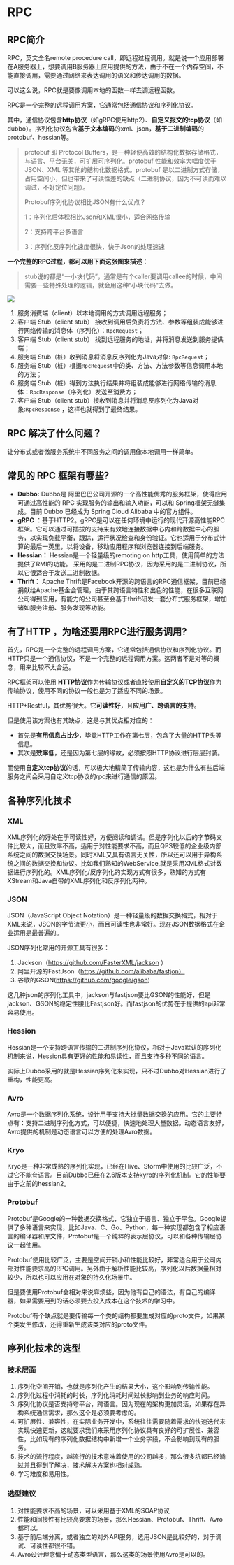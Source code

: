 # RPC

## RPC简介

RPC，英文全名remote procedure call，即远程过程调用。就是说一个应用部署在A服务器上，想要调用B服务器上应用提供的方法，由于不在一个内存空间，不能直接调用，需要通过网络来表达调用的语义和传达调用的数据。

可以这么说，RPC就是要像调用本地的函数一样去调远程函数。

RPC是一个完整的远程调用方案，它通常包括通信协议和序列化协议。

其中，通信协议包含**http协议**（如gRPC使用http2）、**自定义报文的tcp协议**（如dubbo）。序列化协议包含**基于文本编码**的xml、json，**基于二进制编码**的protobuf、hessian等。

> protobuf 即 Protocol Buffers，是一种轻便高效的结构化数据存储格式，与语言、平台无关，可扩展可序列化。protobuf 性能和效率大幅度优于 JSON、XML 等其他的结构化数据格式。protobuf 是以二进制方式存储，占用空间小，但也带来了可读性差的缺点（二进制协议，因为不可读而难以调试，不好定位问题）。
>
> Protobuf序列化协议相比JSON有什么优点？
>
> 1：序列化后体积相比Json和XML很小，适合网络传输
>
> 2：支持跨平台多语言
>
> 3：序列化反序列化速度很快，快于Json的处理速速

**一个完整的RPC过程，都可以用下面这张图来描述**：

> stub说的都是“一小块代码”，通常是有个caller要调用callee的时候，中间需要一些特殊处理的逻辑，就会用这种“小块代码”去做。

![](http://img.topjavaer.cn/img/20220508160414.png)

1. 服务消费端（client）以本地调用的方式调用远程服务；
2. 客户端 Stub（client stub） 接收到调用后负责将方法、参数等组装成能够进行网络传输的消息体（序列化）：`RpcRequest`；
3. 客户端 Stub（client stub） 找到远程服务的地址，并将消息发送到服务提供端；
4. 服务端 Stub（桩）收到消息将消息反序列化为Java对象: `RpcRequest`；
5. 服务端 Stub（桩）根据`RpcRequest`中的类、方法、方法参数等信息调用本地的方法；
6. 服务端 Stub（桩）得到方法执行结果并将组装成能够进行网络传输的消息体：`RpcResponse`（序列化）发送至消费方；
7. 客户端 Stub（client stub）接收到消息并将消息反序列化为Java对象:`RpcResponse` ，这样也就得到了最终结果。

##  RPC 解决了什么问题？

让分布式或者微服务系统中不同服务之间的调用像本地调用一样简单。

##  常见的 RPC 框架有哪些?

- **Dubbo:** Dubbo是 阿里巴巴公司开源的一个高性能优秀的服务框架，使得应用可通过高性能的 RPC 实现服务的输出和输入功能，可以和 Spring框架无缝集成。目前 Dubbo 已经成为 Spring Cloud Alibaba 中的官方组件。
- **gRPC** ：基于HTTP2。gRPC是可以在任何环境中运行的现代开源高性能RPC框架。它可以通过可插拔的支持来有效地连接数据中心内和跨数据中心的服务，以实现负载平衡，跟踪，运行状况检查和身份验证。它也适用于分布式计算的最后一英里，以将设备，移动应用程序和浏览器连接到后端服务。
- **Hessian：** Hessian是一个轻量级的remoting on http工具，使用简单的方法提供了RMI的功能。 采用的是二进制RPC协议，因为采用的是二进制协议，所以它很适合于发送二进制数据。
- **Thrift：** Apache Thrift是Facebook开源的跨语言的RPC通信框架，目前已经捐献给Apache基金会管理，由于其跨语言特性和出色的性能，在很多互联网公司得到应用，有能力的公司甚至会基于thrift研发一套分布式服务框架，增加诸如服务注册、服务发现等功能。

## 有了HTTP ，为啥还要用RPC进行服务调用?

首先，RPC是一个完整的远程调用方案，它通常包括通信协议和序列化协议。而HTTP只是一个通信协议，不是一个完整的远程调用方案。这两者不是对等的概念，用来比较不太合适。

RPC框架可以使用 **HTTP协议**作为传输协议或者直接使用**自定义的TCP协议**作为传输协议，使用不同的协议一般也是为了适应不同的场景。

HTTP+Restful，其优势很大。它**可读性好**，且**应用广、跨语言的支持**。

但是使用该方案也有其缺点，这是与其优点相对应的：

- 首先是**有用信息占比少**，毕竟HTTP工作在第七层，包含了大量的HTTP头等信息。
- 其次是**效率低**，还是因为第七层的缘故，必须按照HTTP协议进行层层封装。

而使用**自定义tcp协议**的话，可以极大地精简了传输内容，这也是为什么有些后端服务之间会采用自定义tcp协议的rpc来进行通信的原因。

## 各种序列化技术

### XML

XML序列化的好处在于可读性好，方便阅读和调试。但是序列化以后的字节码文件比较大，而且效率不高，适用于对性能要求不高，而且QPS较低的企业级内部系统之间的数据交换场景。同时XML又具有语言无关性，所以还可以用于异构系统之间的数据交换和协议。比如我们熟知的WebService,就是采用XML格式对数据进行序列化的。XML序列化/反序列化的实现方式有很多，熟知的方式有XStream和Java自带的XML序列化和反序列化两种。

### JSON

JSON（JavaScript Object Notation）是一种轻量级的数据交换格式，相对于XML来说，JSON的字节流更小，而且可读性也非常好。现在JSON数据格式在企业运用是最普遍的。

JSON序列化常用的开源工具有很多：

1. Jackson（https://github.com/FasterXML/jackson ）
2. 阿里开源的FastJson（https://github.com/alibaba/fastjon）
3. 谷歌的GSON(https://github.com/google/gson)

这几种json的序列化工具中，jackson与fastjson要比GSON的性能好，但是jackson、GSON的稳定性腰比Fastjson好。而fastjson的优势在于提供的api非常容易使用。

### Hession

Hessian是一个支持跨语言传输的二进制序列化协议，相对于Java默认的序列化机制来说，Hession具有更好的性能和易读性，而且支持多种不同的语言。

实际上Dubbo采用的就是Hessian序列化来实现，只不过Dubbo对Hessian进行了重构，性能更高。

### Avro

Avro是一个数据序列化系统，设计用于支持大批量数据交换的应用。它的主要特点有：支持二进制序列化方式，可以便捷，快速地处理大量数据。动态语言友好，Avro提供的机制是动态语言可以方便的处理Avro数据。

### Kryo

Kryo是一种非常成熟的序列化实现，已经在Hive、Storm中使用的比较广泛，不过它不能夸语言。目前Dubbo已经在2.6版本支持kyro的序列化机制。它的性能要由于之前的hessian2。

### Protobuf

Protobuf是Google的一种数据交换格式，它独立于语言、独立于平台。Google提供了多种语言来实现，比如Java、C、Go、Python，每一种实现都包含了相应语言的编译器和库文件，Protobuf是一个纯粹的表示层协议，可以和各种传输层协议一起使用。

Protobuf使用比较广泛，主要是空间开销小和性能比较好，非常适合用于公司内部对性能要求高的RPC调用。另外由于解析性能比较高，序列化以后数据量相对较少，所以也可以应用在对象的持久化场景中。

但是要使用Protobuf会相对来说麻烦些，因为他有自己的语法，有自己的编译器，如果需要用到的话必须要去投入成本在这个技术的学习中。

Protobuf有个缺点就是要传输每一个类的结构都要生成对应的proto文件，如果某个类发生修改，还得重新生成该类对应的proto文件。

## 序列化技术的选型

### 技术层面

1. 序列化空间开销，也就是序列化产生的结果大小，这个影响到传输性能。
2. 序列化过程中消耗的时长，序列化消耗时间过长影响到业务的响应时间。
3. 序列化协议是否支持夸平台，跨语言。因为现在的架构更加灵活，如果存在异构系统通信需求，那么这个是必须要考虑的。
4. 可扩展性、兼容性，在实际业务开发中，系统往往需要随着需求的快速迭代来实现快速更新，这就要求我们来采用序列化协议具有良好的可扩展性、兼容性，比如现有的序列化数据结构中新增一个业务字段，不会影响到现有的服务。
5. 技术的流行程度，越流行的技术意味着使用的公司越多，那么很多坑都已经淌过并且得到了解决，技术解决方案也相对成熟。
6. 学习难度和易用性。

### 选型建议

1. 对性能要求不高的场景，可以采用基于XML的SOAP协议
2. 性能和间接性有比较高要求的场景，那么Hessian、Protobuf、Thrift、Avro都可以。
3. 基于前后端分离，或者独立的对外API服务，选用JSON是比较好的，对于调试、可读性都很不错。
4. Avro设计理念偏于动态类型语言，那么这类的场景使用Avro是可以的。
